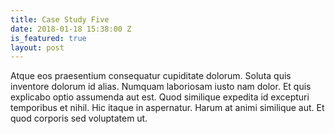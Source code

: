```yaml
---
title: Case Study Five
date: 2018-01-18 15:38:00 Z
is_featured: true
layout: post
---
```


Atque eos praesentium consequatur cupiditate dolorum. Soluta quis inventore dolorum id alias. Numquam laboriosam iusto nam dolor. Et quis explicabo optio assumenda aut est. Quod similique expedita id excepturi temporibus et nihil. Hic itaque in aspernatur. Harum at animi similique aut. Et quod corporis sed voluptatem ut.